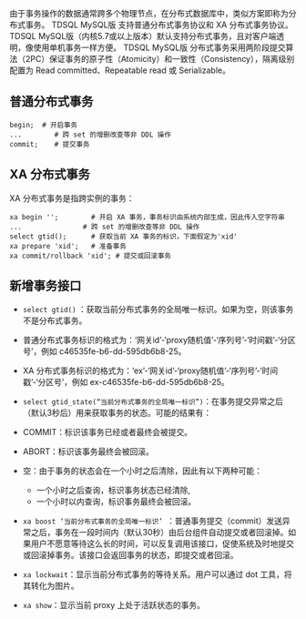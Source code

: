 由于事务操作的数据通常跨多个物理节点，在分布式数据库中，类似方案即称为分布式事务。
TDSQL MySQL版 支持普通分布式事务协议和 XA 分布式事务协议。TDSQL MySQL版（内核5.7或以上版本）默认支持分布式事务，且对客户端透明，像使用单机事务一样方便。
TDSQL MySQL版 分布式事务采用两阶段提交算法（2PC）保证事务的原子性（Atomicity）和一致性（Consistency），隔离级别配置为 Read committed、Repeatable read 或 Serializable。

## 普通分布式事务
```
begin; 	# 开启事务
... 	   # 跨 set 的增删改查等非 DDL 操作
commit;    # 提交事务
```

## XA 分布式事务
XA 分布式事务是指跨实例的事务：
```
xa begin ''; 		# 开启 XA 事务，事务标识由系统内部生成，因此传入空字符串
...			      # 跨 set 的增删改查等非 DDL 操作
select gtid();   	# 获取当前 XA 事务的标识，下面假定为'xid'
xa prepare 'xid';	# 准备事务
xa commit/rollback 'xid'; # 提交或回滚事务
```

## 新增事务接口
- `select gtid()` ：获取当前分布式事务的全局唯一标识。如果为空，则该事务不是分布式事务。
 - 普通分布式事务标识的格式为：‘网关id’-‘proxy随机值’-‘序列号’-‘时间戳’-‘分区号’，例如 c46535fe-b6-dd-595db6b8-25。
 - XA 分布式事务标识的格式为：‘ex’-‘网关id’-‘proxy随机值’-‘序列号’-‘时间戳’-‘分区号’，例如 ex-c46535fe-b6-dd-595db6b8-25。

- `select gtid_state(“当前分布式事务的全局唯一标识”)`：在事务提交异常之后（默认3秒后）用来获取事务的状态。可能的结果有：
 - COMMIT：标识该事务已经或者最终会被提交。
 - ABORT：标识该事务最终会被回滚。
 - 空：由于事务的状态会在一个小时之后清除，因此有以下两种可能：
    - 一个小时之后查询，标识事务状态已经清除,
    - 一个小时以内查询，标识事务最终会被回滚。

- `xa boost ‘当前分布式事务的全局唯一标识’ `：普通事务提交（commit）发送异常之后，事务在一段时间内（默认30秒）由后台组件自动提交或者回滚掉。如果用户不愿意等待这么长的时间，可以反复调用该接口，促使系统及时地提交或回滚掉事务。该接口会返回事务的状态，即提交或者回滚。

- `xa lockwait`：显示当前分布式事务的等待关系。用户可以通过 dot 工具，将其转化为图片。 

- `xa show`：显示当前 proxy 上处于活跃状态的事务。                            
